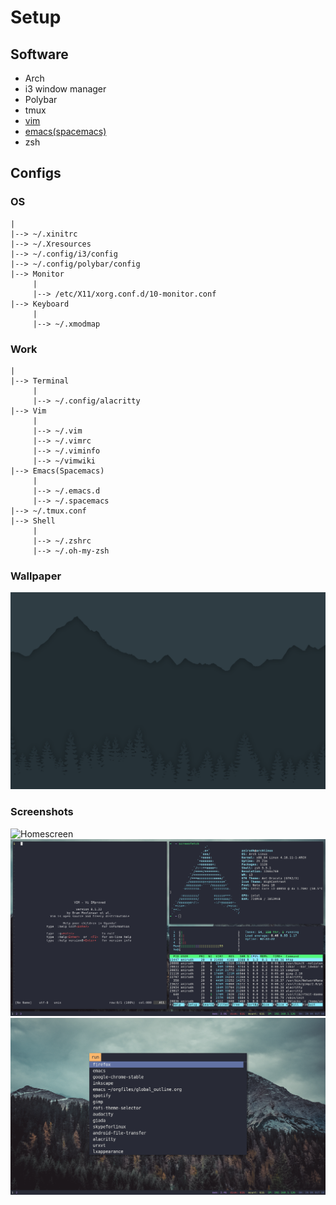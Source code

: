 # Setup

## Software
* Arch
* i3 window manager
* Polybar
* tmux
* [vim](https://github.com/anirudh-c/fiddler-vim)
* [emacs(spacemacs)](https://github.com/anirudh-c/spacemacs)
* zsh

## Configs
### OS
    |
    |--> ~/.xinitrc
    |--> ~/.Xresources
    |--> ~/.config/i3/config
    |--> ~/.config/polybar/config
    |--> Monitor
         |
         |--> /etc/X11/xorg.conf.d/10-monitor.conf
    |--> Keyboard
         |
         |--> ~/.xmodmap

### Work
    |
    |--> Terminal
         |
         |--> ~/.config/alacritty
    |--> Vim
         |
         |--> ~/.vim
         |--> ~/.vimrc
         |--> ~/.viminfo
         |--> ~/vimwiki
    |--> Emacs(Spacemacs)
         |
         |--> ~/.emacs.d
         |--> ~/.spacemacs
    |--> ~/.tmux.conf
    |--> Shell
         |
         |--> ~/.zshrc
         |--> ~/.oh-my-zsh

### Wallpaper
![Wallpaper][wallpaper]

### Screenshots
![Homescreen][homescreen]
![Work][work]
![Rofi][rofi]

[wallpaper]:https://github.com/Anirudh-C/dotfiles/blob/master/wallpaper.png "Wallpaper"
[homescreen]:https://github.com/Anirudh-C/dotfiles/blob/master/homescreen.png "Home-Screen"
[work]:https://github.com/Anirudh-C/dotfiles/blob/master/work.png "Work"
[rofi]:https://github.com/Anirudh-C/dotfiles/blob/master/rofi.png "Rofi"

